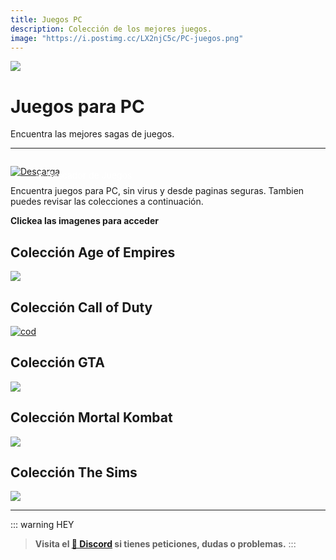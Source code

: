```yaml
---
title: Juegos PC
description: Colección de los mejores juegos.
image: "https://i.postimg.cc/LX2njC5c/PC-juegos.png"
---
```



![](https://i.postimg.cc/4dX1VvkJ/PC-juegos.png)
# Juegos para PC
Encuentra las mejores sagas de juegos.

---

<a href="https://cse.google.com/cse?cx=c79aa4b5ed22a40ab#gsc.tab=0" target="_blank">
 <div style="position: relative; padding-top: 1em">
   <p style="position: absolute; top: 5px; left: 20px; font-size: 14px; color: white; text-indent: 20px">🕹️ Buscador de Juegos</p>
   <img src="https://i.postimg.cc/RZPvRHhg/Mini-Descarga.png" alt="Descarga" />
 </div>
</a>

Encuentra juegos para PC, sin virus y desde paginas seguras.
Tambien puedes revisar las colecciones a continuación.

**Clickea las imagenes para acceder**

## Colección Age of Empires

[![](https://i.postimg.cc/8Cp4rtDx/aoe.webp)](/Colecciones/c-aoe)


## Colección Call of Duty

[![cod](https://imgs.callofduty.com/content/dam/atvi/callofduty/cod-touchui/blog/common/cod-jobs-banner.jpg)](/Colecciones/c-cod)


## Colección GTA

[![](https://gladiatorpc.co.uk/assets/img/configurator/12GameBanner.webp)](/Colecciones/c-gta)


## Colección Mortal Kombat

[![](https://images-wixmp-ed30a86b8c4ca887773594c2.wixmp.com/f/75cbde8a-db1c-4fe1-869e-8bb5be9a49b6/deemc0c-34fa8ad6-ebbb-4971-b3e9-9ee0c88f8322.png/v1/fill/w_1280,h_432,q_80,strp/mortal_kombat_movie_banner_by_ultimate_savage_deemc0c-fullview.jpg?token=eyJ0eXAiOiJKV1QiLCJhbGciOiJIUzI1NiJ9.eyJzdWIiOiJ1cm46YXBwOjdlMGQxODg5ODIyNjQzNzNhNWYwZDQxNWVhMGQyNmUwIiwiaXNzIjoidXJuOmFwcDo3ZTBkMTg4OTgyMjY0MzczYTVmMGQ0MTVlYTBkMjZlMCIsIm9iaiI6W1t7ImhlaWdodCI6Ijw9NDMyIiwicGF0aCI6IlwvZlwvNzVjYmRlOGEtZGIxYy00ZmUxLTg2OWUtOGJiNWJlOWE0OWI2XC9kZWVtYzBjLTM0ZmE4YWQ2LWViYmItNDk3MS1iM2U5LTllZTBjODhmODMyMi5wbmciLCJ3aWR0aCI6Ijw9MTI4MCJ9XV0sImF1ZCI6WyJ1cm46c2VydmljZTppbWFnZS5vcGVyYXRpb25zIl19.hBNiNpTYKvLTUC-8W-vcV4tDWGj6z-j8yXpcoAAsUGE)](/Colecciones/c-mk)


## Colección The Sims 

[![](https://cdn2.steamgriddb.com/hero/f09845b1ef57647ae29b2833540f0028.jpg)](/Colecciones/c-sims)

---

::: warning HEY
> **Visita el [🚀 Discord](https://discord.gg/hVKeY3uEru) si tienes peticiones, dudas o problemas.**
:::

